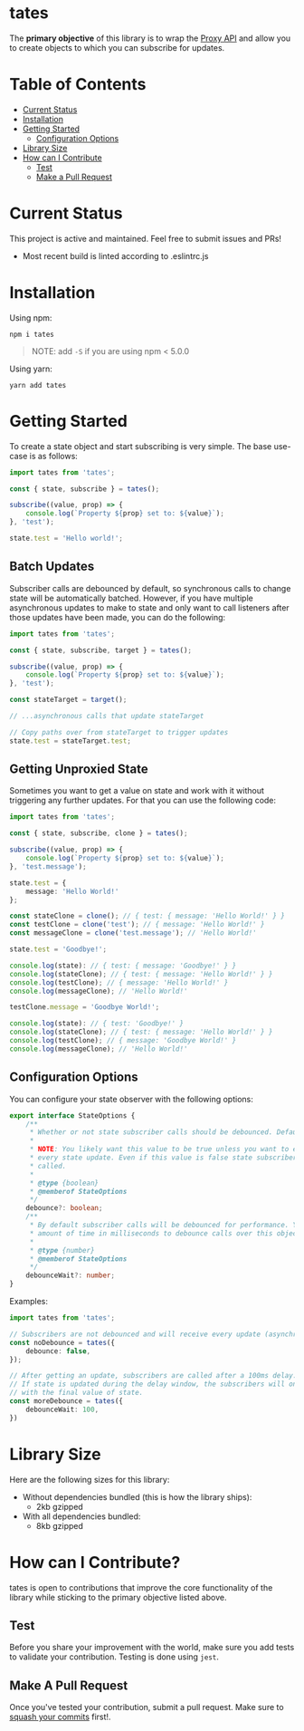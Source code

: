 # tates

The **primary objective** of this library is to wrap the [Proxy API](https://developer.mozilla.org/en-US/docs/Web/JavaScript/Reference/Global_Objects/Proxy) and allow you to create objects to which you can subscribe for updates.

# Table of Contents

- [Current Status](#current-status)
- [Installation](#installation)
- [Getting Started](#getting-started)
  - [Configuration Options](#configuration-options)
- [Library Size](#library-size)
- [How can I Contribute](#how-can-i-contribute)
  - [Test](#test)
  - [Make a Pull Request](#make-a-pull-request)

# Current Status

This project is active and maintained. Feel free to submit issues and PRs!

- Most recent build is linted according to .eslintrc.js

# Installation

Using npm:

```shell
npm i tates
```

> NOTE: add `-S` if you are using npm < 5.0.0

Using yarn:

```shell
yarn add tates
```

# Getting Started

To create a state object and start subscribing is very simple. The base use-case is as follows:

```ts
import tates from 'tates';

const { state, subscribe } = tates();

subscribe((value, prop) => {
    console.log(`Property ${prop} set to: ${value}`);
}, 'test');

state.test = 'Hello world!';
```

## Batch Updates

Subscriber calls are debounced by default, so synchronous calls to change state will be automatically batched. However, if you have multiple asynchronous updates to make to state and only want to call listeners after those updates have been made, you can do the following:

```ts
import tates from 'tates';

const { state, subscribe, target } = tates();

subscribe((value, prop) => {
    console.log(`Property ${prop} set to: ${value}`);
}, 'test');

const stateTarget = target();

// ...asynchronous calls that update stateTarget

// Copy paths over from stateTarget to trigger updates
state.test = stateTarget.test;
```

## Getting Unproxied State

Sometimes you want to get a value on state and work with it without triggering any further updates. For that you can use the following code:

```ts
import tates from 'tates';

const { state, subscribe, clone } = tates();

subscribe((value, prop) => {
    console.log(`Property ${prop} set to: ${value}`);
}, 'test.message');

state.test = {
    message: 'Hello World!'
};

const stateClone = clone(); // { test: { message: 'Hello World!' } }
const testClone = clone('test'); // { message: 'Hello World!' }
const messageClone = clone('test.message'); // 'Hello World!'

state.test = 'Goodbye!';

console.log(state): // { test: { message: 'Goodbye!' } }
console.log(stateClone); // { test: { message: 'Hello World!' } }
console.log(testClone); // { message: 'Hello World!' }
console.log(messageClone); // 'Hello World!'

testClone.message = 'Goodbye World!';

console.log(state): // { test: 'Goodbye!' }
console.log(stateClone); // { test: { message: 'Hello World!' } }
console.log(testClone); // { message: 'Goodbye World!' }
console.log(messageClone); // 'Hello World!'
```

## Configuration Options

You can configure your state observer with the following options:

```ts
export interface StateOptions {
    /**
     * Whether or not state subscriber calls should be debounced. Defaults to true
     *
     * NOTE: You likely want this value to be true unless you want to ensure that you receive
     * every state update. Even if this value is false state subscriber calls will be asynchronously
     * called.
     *
     * @type {boolean}
     * @memberof StateOptions
     */
    debounce?: boolean;
    /**
     * By default subscriber calls will be debounced for performance. You can specify the
     * amount of time in milliseconds to debounce calls over this object. The default value is 10.
     *
     * @type {number}
     * @memberof StateOptions
     */
    debounceWait?: number;
}
```

Examples:

```ts
import tates from 'tates';

// Subscribers are not debounced and will receive every update (asynchronously)
const noDebounce = tates({
    debounce: false,
});

// After getting an update, subscribers are called after a 100ms delay.
// If state is updated during the delay window, the subscribers will only be called
// with the final value of state.
const moreDebounce = tates({
    debounceWait: 100,
})
```

# Library Size

Here are the following sizes for this library:

- Without dependencies bundled (this is how the library ships):
  - 2kb gzipped
- With all dependencies bundled:
  - 8kb gzipped

# How can I Contribute?

tates is open to contributions that improve the core functionality of the library while sticking to the primary objective listed above.

## Test

Before you share your improvement with the world, make sure you add tests to validate your contribution. Testing is done using `jest`.

## Make A Pull Request

Once you've tested your contribution, submit a pull request. Make sure to [squash your commits](https://git-scm.com/book/en/v2/Git-Tools-Rewriting-History#_squashing) first!.
